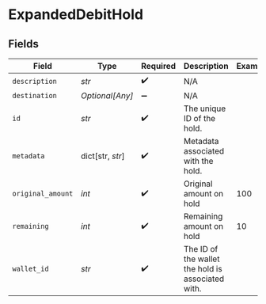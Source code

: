 # ExpandedDebitHold


## Fields

| Field                                             | Type                                              | Required                                          | Description                                       | Example                                           |
| ------------------------------------------------- | ------------------------------------------------- | ------------------------------------------------- | ------------------------------------------------- | ------------------------------------------------- |
| `description`                                     | *str*                                             | :heavy_check_mark:                                | N/A                                               |                                                   |
| `destination`                                     | *Optional[Any]*                                   | :heavy_minus_sign:                                | N/A                                               |                                                   |
| `id`                                              | *str*                                             | :heavy_check_mark:                                | The unique ID of the hold.                        |                                                   |
| `metadata`                                        | dict[str, *str*]                                  | :heavy_check_mark:                                | Metadata associated with the hold.                |                                                   |
| `original_amount`                                 | *int*                                             | :heavy_check_mark:                                | Original amount on hold                           | 100                                               |
| `remaining`                                       | *int*                                             | :heavy_check_mark:                                | Remaining amount on hold                          | 10                                                |
| `wallet_id`                                       | *str*                                             | :heavy_check_mark:                                | The ID of the wallet the hold is associated with. |                                                   |
